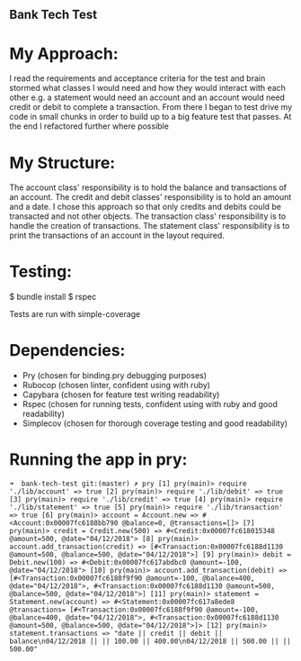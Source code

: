 ## Bank Tech Test

# My Approach:

I read the requirements and acceptance criteria for the test and brain stormed what classes I would need and how they would interact with each other e.g. a statement would need an account and an account would need credit or debit to complete a transaction. From there I began to test drive my code in small chunks in order to build up to a big feature test that passes. At the end I refactored further where possible

# My Structure:

The account class' responsibility is to hold the balance and transactions of an account. The credit and debit classes' responsibility is to hold an amount and a date. I chose this approach so that only credits and debits could be transacted and not other objects. The transaction class' responsibility is to handle the creation of transactions. The statement class' responsibility is to print the transactions of an account in the layout required.

# Testing:

$ bundle install
$ rspec

Tests are run with simple-coverage

# Dependencies:

- Pry (chosen for binding.pry debugging purposes)
- Rubocop (chosen linter, confident using with ruby)
- Capybara (chosen for feature test writing readability)
- Rspec (chosen for running tests, confident using with ruby and good readability)
- Simplecov (chosen for thorough coverage testing and good readability)

# Running the app in pry:

`➜  bank-tech-test git:(master) ✗ pry
[1] pry(main)> require './lib/account'
=> true
[2] pry(main)> require './lib/debit'
=> true
[3] pry(main)> require './lib/credit'
=> true
[4] pry(main)> require './lib/statement'
=> true
[5] pry(main)> require './lib/transaction'
=> true
[6] pry(main)> account = Account.new
=> #<Account:0x00007fc6188bb790 @balance=0, @transactions=[]>
[7] pry(main)> credit = Credit.new(500)
=> #<Credit:0x00007fc618015348 @amount=500, @date="04/12/2018">
[8] pry(main)> account.add_transaction(credit)
=> [#<Transaction:0x00007fc6188d1130
  @amount=500,
  @balance=500,
  @date="04/12/2018">]
[9] pry(main)> debit = Debit.new(100)
=> #<Debit:0x00007fc617abdbc0 @amount=-100, @date="04/12/2018">
[10] pry(main)> account.add_transaction(debit)
=> [#<Transaction:0x00007fc6188f9f90
  @amount=-100,
  @balance=400,
  @date="04/12/2018">,
 #<Transaction:0x00007fc6188d1130
  @amount=500,
  @balance=500,
  @date="04/12/2018">]
[11] pry(main)> statement = Statement.new(account)
=> #<Statement:0x00007fc617a8ede8
 @transactions=
  [#<Transaction:0x00007fc6188f9f90
    @amount=-100,
    @balance=400,
    @date="04/12/2018">,
   #<Transaction:0x00007fc6188d1130
    @amount=500,
    @balance=500,
    @date="04/12/2018">]>
[12] pry(main)> statement.transactions
=> "date || credit || debit || balance\n04/12/2018 || || 100.00 || 400.00\n04/12/2018 || 500.00 || || 500.00"`

